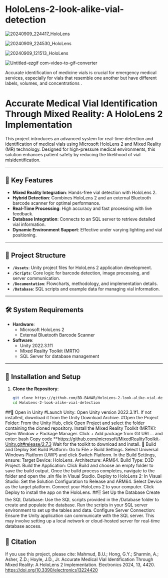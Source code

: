 # HoloLens-2-look-alike-vial-detection
 
![20240909_224417_HoloLens](https://github.com/user-attachments/assets/b4920845-ee08-4abb-8540-84caea2ba0b0)

![20240909_224530_HoloLens](https://github.com/user-attachments/assets/770cf21a-b7d9-4d43-b900-9d3e85695e4e)


![20240909_121513_HoloLens](https://github.com/user-attachments/assets/8a2e04bf-3587-478e-b0aa-01c712918296)

![Untitled-ezgif com-video-to-gif-converter](https://github.com/user-attachments/assets/25c50ad3-d51c-4069-8752-7bcab4a8dc15)

Accurate identification of medicine vials is crucial for emergency medical services, especially for vials that resemble one another but have different labels, volumes, and concentrations  .



# Accurate Medical Vial Identification Through Mixed Reality: A HoloLens 2 Implementation

This project introduces an advanced system for real-time detection and identification of medical vials using Microsoft HoloLens 2 and Mixed Reality (MR) technology. Designed for high-pressure medical environments, this solution enhances patient safety by reducing the likelihood of vial misidentification.

---

## 🔑 Key Features
- **Mixed Reality Integration**: Hands-free vial detection with HoloLens 2.
- **Hybrid Detection**: Combines HoloLens 2 and an external Bluetooth barcode scanner for optimal performance.
- **Real-Time Processing**: High accuracy and fast processing with live feedback.
- **Database Integration**: Connects to an SQL server to retrieve detailed vial information.
- **Dynamic Environment Support**: Effective under varying lighting and vial positioning.

---

## 📂 Project Structure
- **`/Assets`**: Unity project files for HoloLens 2 application development.
- **`/Scripts`**: Core logic for barcode detection, image processing, and server communication.
- **`/Documentation`**: Flowcharts, methodology, and implementation details.
- **`/Database`**: SQL scripts and example data for managing vial information.

---

## 🛠️ System Requirements
- **Hardware**:
  - Microsoft HoloLens 2
  - External Bluetooth Barcode Scanner
- **Software**:
  - Unity 2022.3.1f1
  - Mixed Reality Toolkit (MRTK)
  - SQL Server for database management

---

## 🚀 Installation and Setup

1. **Clone the Repository**:
   ```bash
   git clone https://github.com/BD-BAHAR/HoloLens-2-look-alike-vial-detection.git
   cd HoloLens-2-look-alike-vial-detection

##🔧 Open in Unity
#Launch Unity: Open Unity version 2022.3.1f1. If not installed, download it from the Unity Download Archive.
#Open the Project Folder:
From the Unity Hub, click Open Project and select the folder containing the cloned repository.
Install the Mixed Reality Toolkit (MRTK):
Open Window > Package Manager.
Click + Add package from Git URL... and enter:
bash
Copy code
**https://github.com/microsoft/MixedRealityToolkit-Unity.git#release/2.7.3
Wait for the toolkit to download and install.
🚀 Build and Deploy
Set Build Platform:
Go to File > Build Settings.
Select Universal Windows Platform (UWP) and click Switch Platform.
In the Build Settings, ensure:
Target Device: HoloLens.
Architecture: ARM64.
Build Type: D3D Project.
Build the Application:
Click Build and choose an empty folder to save the build output.
Once the build process completes, navigate to the folder and open the .sln file in Visual Studio.
Deploy to HoloLens 2:
In Visual Studio:
Set the Solution Configuration to Release and ARM64.
Select Device as the target platform.
Connect your HoloLens 2 to your computer.
Click Deploy to install the app on the HoloLens.
##🗄️ Set Up the Database
Create the SQL Database:
Use the SQL scripts provided in the /Database folder to create and populate the database.
Run the scripts in your SQL server environment to set up the tables and data.
Configure Server Connection:
Ensure the Unity application can communicate with the SQL server. This may involve setting up a local network or cloud-hosted server for real-time database access.


## 📜 Citation
If you use this project, please cite: Mahmud, B.U.; Hong, G.Y.; Sharmin, A.; Asher, Z.D.; Hoyle, J.D., Jr. Accurate Medical Vial Identification Through Mixed Reality: A HoloLens 2 Implementation. Electronics 2024, 13, 4420. https://doi.org/10.3390/electronics13224420


